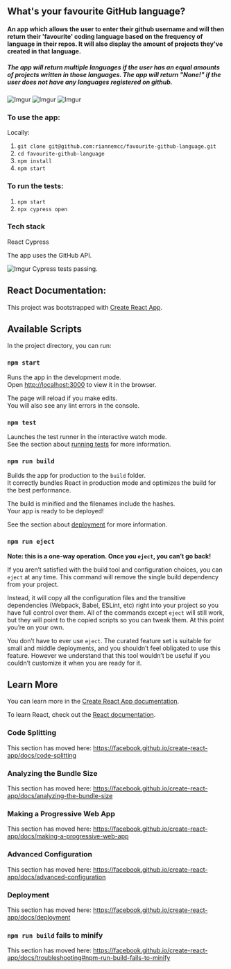 ## What's your favourite GitHub language?

#### An app which allows the user to enter their github username and will then return their 'favourite' coding language based on the frequency of language in their repos. It will also display the amount of projects they've created in that language. 

##### The app will return multiple languages if the user has an equal amounts of projects written in those languages. The app will return "None!" if the user does not have any languages registered on github. 

![Imgur](https://i.imgur.com/kiDQaoH.png)
![Imgur](https://i.imgur.com/SQyRs0Q.png)
![Imgur](https://i.imgur.com/FOG6wsf.png)

### To use the app:

Locally:
 
 1. `git clone git@github.com:riannemcc/favourite-github-language.git`
 2. `cd favourite-github-language`
 3. `npm install`
 4. `npm start`
 
 ### To run the tests:
 
 1. `npm start`
 2. `npx cypress open`
 
 ### Tech stack  
 
 React
 Cypress
 
 The app uses the GitHub API.
 
 ![Imgur](https://imgur.com/eNUdwbh.jpg)
 Cypress tests passing. 
 
 
 ## React Documentation:
 

This project was bootstrapped with [Create React App](https://github.com/facebook/create-react-app).

## Available Scripts

In the project directory, you can run:

### `npm start`

Runs the app in the development mode.<br>
Open [http://localhost:3000](http://localhost:3000) to view it in the browser.

The page will reload if you make edits.<br>
You will also see any lint errors in the console.

### `npm test`

Launches the test runner in the interactive watch mode.<br>
See the section about [running tests](https://facebook.github.io/create-react-app/docs/running-tests) for more information.

### `npm run build`

Builds the app for production to the `build` folder.<br>
It correctly bundles React in production mode and optimizes the build for the best performance.

The build is minified and the filenames include the hashes.<br>
Your app is ready to be deployed!

See the section about [deployment](https://facebook.github.io/create-react-app/docs/deployment) for more information.

### `npm run eject`

**Note: this is a one-way operation. Once you `eject`, you can’t go back!**

If you aren’t satisfied with the build tool and configuration choices, you can `eject` at any time. This command will remove the single build dependency from your project.

Instead, it will copy all the configuration files and the transitive dependencies (Webpack, Babel, ESLint, etc) right into your project so you have full control over them. All of the commands except `eject` will still work, but they will point to the copied scripts so you can tweak them. At this point you’re on your own.

You don’t have to ever use `eject`. The curated feature set is suitable for small and middle deployments, and you shouldn’t feel obligated to use this feature. However we understand that this tool wouldn’t be useful if you couldn’t customize it when you are ready for it.

## Learn More

You can learn more in the [Create React App documentation](https://facebook.github.io/create-react-app/docs/getting-started).

To learn React, check out the [React documentation](https://reactjs.org/).

### Code Splitting

This section has moved here: https://facebook.github.io/create-react-app/docs/code-splitting

### Analyzing the Bundle Size

This section has moved here: https://facebook.github.io/create-react-app/docs/analyzing-the-bundle-size

### Making a Progressive Web App

This section has moved here: https://facebook.github.io/create-react-app/docs/making-a-progressive-web-app

### Advanced Configuration

This section has moved here: https://facebook.github.io/create-react-app/docs/advanced-configuration

### Deployment

This section has moved here: https://facebook.github.io/create-react-app/docs/deployment

### `npm run build` fails to minify

This section has moved here: https://facebook.github.io/create-react-app/docs/troubleshooting#npm-run-build-fails-to-minify
